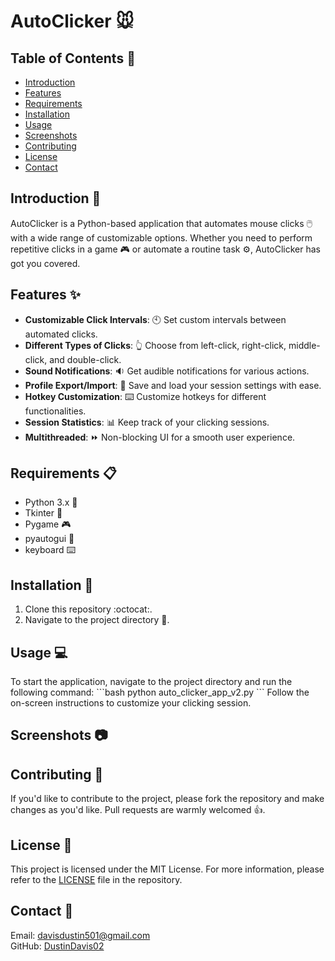 # AutoClicker :mouse:

## Table of Contents :bookmark_tabs:
- [Introduction](#introduction)
- [Features](#features)
- [Requirements](#requirements)
- [Installation](#installation)
- [Usage](#usage)
- [Screenshots](#screenshots)
- [Contributing](#contributing)
- [License](#license)
- [Contact](#contact)

## Introduction :book:
AutoClicker is a Python-based application that automates mouse clicks :computer_mouse: with a wide range of customizable options. Whether you need to perform repetitive clicks in a game :video_game: or automate a routine task :gear:, AutoClicker has got you covered.

## Features :sparkles:
- **Customizable Click Intervals**: :clock10: Set custom intervals between automated clicks.
- **Different Types of Clicks**: :point_up_2: Choose from left-click, right-click, middle-click, and double-click.
- **Sound Notifications**: :sound: Get audible notifications for various actions.
- **Profile Export/Import**: :floppy_disk: Save and load your session settings with ease.
- **Hotkey Customization**: :keyboard: Customize hotkeys for different functionalities.
- **Session Statistics**: :bar_chart: Keep track of your clicking sessions.
- **Multithreaded**: :fast_forward: Non-blocking UI for a smooth user experience.

## Requirements :clipboard:
- Python 3.x :snake:
- Tkinter :art:
- Pygame :video_game:
- pyautogui :robot:
- keyboard :keyboard:

## Installation :wrench:
1. Clone this repository :octocat:.
2. Navigate to the project directory :file_folder:.

## Usage :computer:
To start the application, navigate to the project directory and run the following command:
\```bash
python auto_clicker_app_v2.py
\```
Follow the on-screen instructions to customize your clicking session.

## Screenshots :camera:

## Contributing :handshake:
If you'd like to contribute to the project, please fork the repository and make changes as you'd like. Pull requests are warmly welcomed :+1:.

## License :page_facing_up:
This project is licensed under the MIT License. For more information, please refer to the [LICENSE](LICENSE) file in the repository.

## Contact :e-mail:
Email: davisdustin501@gmail.com  
GitHub: [DustinDavis02](https://github.com/DustinDavis02)
